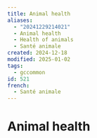 ```yaml
---
title: Animal health
aliases:
  - "20241229214021"
  - Animal health
  - Health of animals
  - Santé animale
created: 2024-12-18
modified: 2025-01-02
tags:
  - gccommon
id: 521
french:
  - Santé animale
---
```

# Animal health

